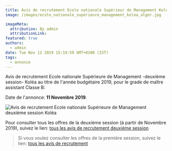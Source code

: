 ```yaml
---
title: Avis de recrutement Ecole nationale Supérieur de Management Koléa -deuxième session-
image: /images/ecole_nationale_superieure_management_kolea_alger.jpg

imageMeta:
  attribution: By admin
  attributionLink:
featured: true
authors:
  - admin
date: Tue Nov 12 2019 15:19:59 GMT+0100 (IST)
tags:
  - annonce
---
```


Avis de recrutement Ecole nationale Supérieure de Management -deuxième session- Koléa au titre de l'année budgétaire 2019, pour le grade de maître assistant Classe B:

Date de l'annonce: **11 Novembre 2019**.

![Avis de recrutement Ecole nationale Supérieure de Management deuxième session Koléa](/images/avis-de-recrutement-ecole-ensm-deuxieme-session.jpg)


Pour consulter tous les offres de la deuxième session (à partir de Novembre 2019), suivez le lien: [tous les avis de recrutement deuxième session](/tous-les-avis-de-recrutement-mitre-assistant-classe-b-au-titre-de-l-annee-2019-deuxieme-session/)

>Si vous voulez consulter les offres de la première session, suivez le lien: [tous les avis de recrutement](/tous_les_avis_de_recrutement_annee_budgetaire_2019/)
